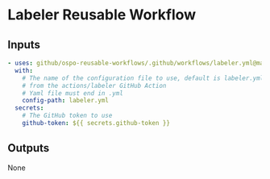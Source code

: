 # Labeler Reusable Workflow

## Inputs

```yaml
- uses: github/ospo-reusable-workflows/.github/workflows/labeler.yml@main
  with:
    # The name of the configuration file to use, default is labeler.yml
    # from the actions/labeler GitHub Action
    # Yaml file must end in .yml
    config-path: labeler.yml
  secrets:
    # The GitHub token to use
    github-token: ${{ secrets.github-token }}
```

## Outputs

None
